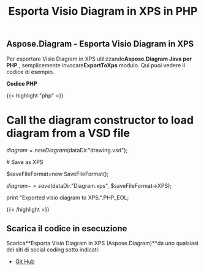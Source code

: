 ﻿---
title: Esporta Visio Diagram in XPS in PHP
type: docs
weight: 80
url: /it/java/export-visio-diagram-to-xps-in-php/
---
## **Aspose.Diagram - Esporta Visio Diagram in XPS**
 Per esportare Visio Diagram in XPS utilizzando**Aspose.Diagram Java per PHP** , semplicemente invocare**ExportToXps** modulo. Qui puoi vedere il codice di esempio.

**Codice PHP**

{{< highlight "php" >}}

 # Call the diagram constructor to load diagram from a VSD file

$diagram = new Diagram($dataDir."drawing.vsd");

\# Save as XPS

$saveFileFormat=new SaveFileFormat();

$diagram->save($dataDir."Diagram.xps", $saveFileFormat->XPS);

print "Exported visio diagram to XPS.".PHP_EOL;

{{< /highlight >}}
## **Scarica il codice in esecuzione**
 Scarica**Esporta Visio Diagram in XPS (Aspose.Diagram)**da uno qualsiasi dei siti di social coding sotto indicati:

- [Git Hub](https://github.com/asposediagram/Aspose.Diagram-for-Java/blob/master/Plugins/Aspose_Diagram_Java_for_PHP/src/aspose/diagram/LoadingSavingandConverting/ExportToXps.php)
